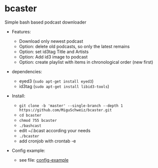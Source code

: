 # bcaster
Simple bash based podcast downloader

* Features:
	* Download only newest podcast
	* Option: delete old podcasts, so only the latest remains
	* Option: set id3tag Title and Artists
	* Option: Add id3 image to podcast
	* Option: create playlist with items in chronological order (new first)

* dependencies:
	* eyed3 (`sudo apt-get install eyed3`)
	* id3tag (`sudo apt-get install libid3-tools`)


* Install:
	* `git clone -b 'master' --single-branch --depth 1 https://github.com/MiguSchweiz/bcaster.git`
	* `cd bcaster`
	* `chmod 755 bcaster`
	* `./bashcast`
	* edit ~/.bcast according your needs
	* `./bcaster`
	* add cronjob with crontab -e

* Config example:
	* see file: [config-example](config-example)
